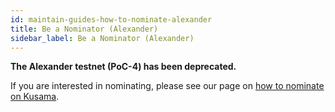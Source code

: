 ```yaml
---
id: maintain-guides-how-to-nominate-alexander
title: Be a Nominator (Alexander)
sidebar_label: Be a Nominator (Alexander)
---
```


**The Alexander testnet (PoC-4) has been deprecated.**

If you are interested in nominating, please see our page on [how to nominate on Kusama](maintain-guides-how-to-nominate-kusama).

<!-- No update needed -->

